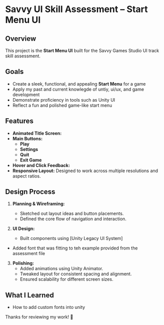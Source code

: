 # Savvy UI Skill Assessment – Start Menu UI

## Overview

This project is the **Start Menu UI** built for the Savvy Games Studio UI track skill assessment. 

## Goals

- Create a sleek, functional, and appealing **Start Menu** for a game
- Apply my past and current knowlegde of untiy, ui/ux, and game development
- Demonstrate proficiency in tools such as Unity UI
- Reflect a fun and polished game-like start menu

## Features

- **Animated Title Screen:** 
- **Main Buttons:**
  - **Play**
  - **Settings**
  - **Quit**
  - **Exit Game**
- **Hover and Click Feedback:** 
- **Responsive Layout:** Designed to work across multiple resolutions and aspect ratios.


## Design Process

1. **Planning & Wireframing:**
   - Sketched out layout ideas and button placements.
   - Defined the core flow of navigation and interaction.

2. **UI Design:**
   - Built components using [Unity Legacy UI System] 
  - Added font that was fitting to teh example provided from the assessment file

3. **Polishing:**
   - Added animations using Unity Animator.
   - Tweaked layout for consistent spacing and alignment.
   - Ensured scalability for different screen sizes.

## What I Learned

- How to add custom fonts into unity


Thanks for reviewing my work! 🦦